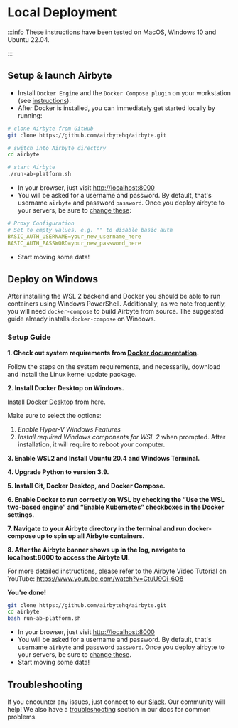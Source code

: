 # Local Deployment

:::info
These instructions have been tested on MacOS, Windows 10 and Ubuntu 22.04.

:::

## Setup & launch Airbyte

- Install `Docker Engine` and the `Docker Compose plugin` on your workstation \(see [instructions](https://docs.docker.com/engine/install/)\).
- After Docker is installed, you can immediately get started locally by running:

```bash
# clone Airbyte from GitHub
git clone https://github.com/airbytehq/airbyte.git

# switch into Airbyte directory
cd airbyte

# start Airbyte
./run-ab-platform.sh
```

- In your browser, just visit [http://localhost:8000](http://localhost:8000)
- You will be asked for a username and password. By default, that's username `airbyte` and password `password`. Once you deploy airbyte to your servers, be sure to [change these](/operator-guides/security):

```yaml
# Proxy Configuration
# Set to empty values, e.g. "" to disable basic auth
BASIC_AUTH_USERNAME=your_new_username_here
BASIC_AUTH_PASSWORD=your_new_password_here
```

- Start moving some data!

## Deploy on Windows

After installing the WSL 2 backend and Docker you should be able to run containers using Windows PowerShell. Additionally, as we note frequently, you will need `docker-compose` to build Airbyte from source. The suggested guide already installs `docker-compose` on Windows.


### Setup Guide

**1. Check out system requirements from [Docker documentation](https://docs.docker.com/desktop/windows/install/).**

Follow the steps on the system requirements, and necessarily, download and install the Linux kernel update package.

**2. Install Docker Desktop on Windows.**

Install [Docker Desktop](https://docs.docker.com/desktop/windows/install/) from here.

Make sure to select the options:

1. _Enable Hyper-V Windows Features_
2. _Install required Windows components for WSL 2_
   when prompted. After installation, it will require to reboot your computer.

**3. Enable WSL2 and Install Ubuntu 20.4 and Windows Terminal.**

**4. Upgrade Python to version 3.9.**

**5. Install Git, Docker Desktop, and Docker Compose.**

**6. Enable Docker to run correctly on WSL by checking the “Use the WSL two-based engine” and “Enable Kubernetes” checkboxes in the Docker settings.**

**7. Navigate to your Airbyte directory in the terminal and run docker-compose up to spin up all Airbyte containers.**

**8. After the Airbyte banner shows up in the log, navigate to localhost:8000 to access the Airbyte UI.**

For more detailed instructions, please refer to the Airbyte Video Tutorial on YouTube: <https://www.youtube.com/watch?v=CtuU9Oi-6O8>

**You're done!**

```bash
git clone https://github.com/airbytehq/airbyte.git
cd airbyte
bash run-ab-platform.sh
```

- In your browser, just visit [http://localhost:8000](http://localhost:8000)
- You will be asked for a username and password. By default, that's username `airbyte` and password `password`. Once you deploy airbyte to your servers, be sure to [change these](/operator-guides/security).
- Start moving some data!
## Troubleshooting

If you encounter any issues, just connect to our [Slack](https://slack.airbyte.io). Our community will help! We also have a [troubleshooting](../troubleshooting/on-deploying.md) section in our docs for common problems.
